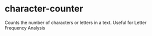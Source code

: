# character-counter
Counts the number of characters or letters in a text. Useful for Letter Frequency Analysis
